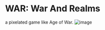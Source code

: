 # WAR: War And Realms
a pixelated game like Age of War.
![image](https://github.com/koalalone/WarAndRealms/assets/140558881/614400e9-d43b-4f92-b396-9fd04d8e6532)
